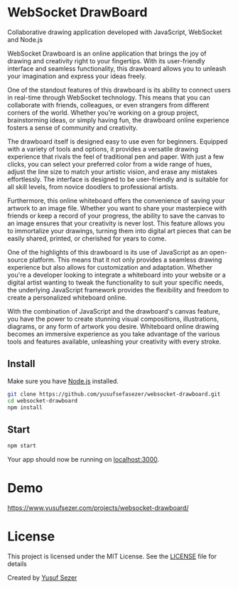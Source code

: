 # WebSocket DrawBoard

Collaborative drawing application developed with JavaScript, WebSocket and Node.js

WebSocket Drawboard is an online application that brings the joy of drawing and creativity right to your fingertips. With its user-friendly interface and seamless functionality, this drawboard allows you to unleash your imagination and express your ideas freely.

One of the standout features of this drawboard is its ability to connect users in real-time through WebSocket technology. This means that you can collaborate with friends, colleagues, or even strangers from different corners of the world. Whether you're working on a group project, brainstorming ideas, or simply having fun, the drawboard online experience fosters a sense of community and creativity.

The drawboard itself is designed easy to use even for beginners. Equipped with a variety of tools and options, it provides a versatile drawing experience that rivals the feel of traditional pen and paper. With just a few clicks, you can select your preferred color from a wide range of hues, adjust the line size to match your artistic vision, and erase any mistakes effortlessly. The interface is designed to be user-friendly and is suitable for all skill levels, from novice doodlers to professional artists.

Furthermore, this online whiteboard offers the convenience of saving your artwork to an image file. Whether you want to share your masterpiece with friends or keep a record of your progress, the ability to save the canvas to an image ensures that your creativity is never lost. This feature allows you to immortalize your drawings, turning them into digital art pieces that can be easily shared, printed, or cherished for years to come.

One of the highlights of this drawboard is its use of JavaScript as an open-source platform. This means that it not only provides a seamless drawing experience but also allows for customization and adaptation. Whether you're a developer looking to integrate a whiteboard into your website or a digital artist wanting to tweak the functionality to suit your specific needs, the underlying JavaScript framework provides the flexibility and freedom to create a personalized whiteboard online.

With the combination of JavaScript and the drawboard's canvas feature, you have the power to create stunning visual compositions, illustrations, diagrams, or any form of artwork you desire. Whiteboard online drawing becomes an immersive experience as you take advantage of the various tools and features available, unleashing your creativity with every stroke.

## Install

Make sure you have [Node.js](http://nodejs.org/) installed.

```sh
git clone https://github.com/yusufsefasezer/websocket-drawboard.git
cd websocket-drawboard
npm install
```

## Start

```sh
npm start
```

Your app should now be running on [localhost:3000](http://localhost:3000/).

# Demo

https://www.yusufsezer.com/projects/websocket-drawboard/

# License
This project is licensed under the MIT License. See the [LICENSE](LICENSE) file for details

Created by [Yusuf Sezer](https://www.yusufsezer.com)
